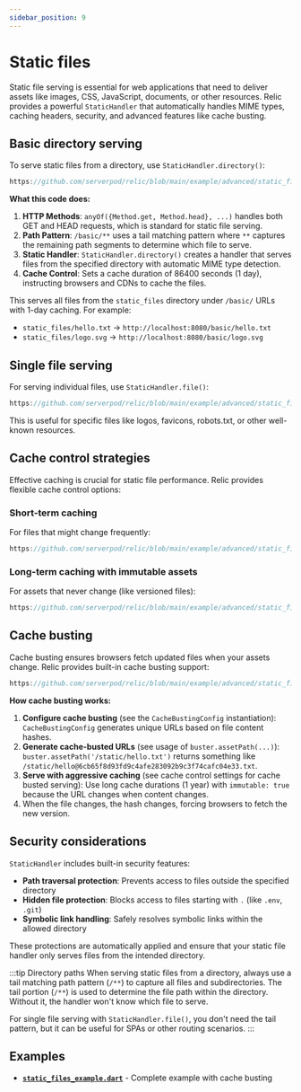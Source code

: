 ```yaml
---
sidebar_position: 9
---
```


# Static files

Static file serving is essential for web applications that need to deliver assets like images, CSS, JavaScript, documents, or other resources. Relic provides a powerful `StaticHandler` that automatically handles MIME types, caching headers, security, and advanced features like cache busting.

## Basic directory serving

To serve static files from a directory, use `StaticHandler.directory()`:

```dart reference
https://github.com/serverpod/relic/blob/main/example/advanced/static_files_example.dart#L13-L21
```

**What this code does:**

1. **HTTP Methods**: `anyOf({Method.get, Method.head}, ...)` handles both GET and HEAD requests, which is standard for static file serving.
2. **Path Pattern**: `/basic/**` uses a tail matching pattern where `**` captures the remaining path segments to determine which file to serve.
3. **Static Handler**: `StaticHandler.directory()` creates a handler that serves files from the specified directory with automatic MIME type detection.
4. **Cache Control**: Sets a cache duration of 86400 seconds (1 day), instructing browsers and CDNs to cache the files.

This serves all files from the `static_files` directory under `/basic/` URLs with 1-day caching. For example:

- `static_files/hello.txt` → `http://localhost:8080/basic/hello.txt`
- `static_files/logo.svg` → `http://localhost:8080/basic/logo.svg`

## Single file serving

For serving individual files, use `StaticHandler.file()`:

```dart reference
https://github.com/serverpod/relic/blob/main/example/advanced/static_files_example.dart#L25-L32
```

This is useful for specific files like logos, favicons, robots.txt, or other well-known resources.

## Cache control strategies

Effective caching is crucial for static file performance. Relic provides flexible cache control options:

### Short-term caching

For files that might change frequently:

```dart reference
https://github.com/serverpod/relic/blob/main/example/advanced/static_files_example.dart#L36-L47
```

### Long-term caching with immutable assets

For assets that never change (like versioned files):

```dart reference
https://github.com/serverpod/relic/blob/main/example/advanced/static_files_example.dart#L51-L63
```

## Cache busting

Cache busting ensures browsers fetch updated files when your assets change. Relic provides built-in cache busting support:

```dart reference
https://github.com/serverpod/relic/blob/main/example/advanced/static_files_example.dart#L67-L104
```

**How cache busting works:**

1. **Configure cache busting** (see the `CacheBustingConfig` instantiation): `CacheBustingConfig` generates unique URLs based on file content hashes.
2. **Generate cache-busted URLs** (see usage of `buster.assetPath(...)`): `buster.assetPath('/static/hello.txt')` returns something like `/static/hello@6cb65f8d93fd9c4afe283092b9c3f74cafc04e33.txt`.
3. **Serve with aggressive caching** (see cache control settings for cache busted serving): Use long cache durations (1 year) with `immutable: true` because the URL changes when content changes.
4. When the file changes, the hash changes, forcing browsers to fetch the new version.

## Security considerations

`StaticHandler` includes built-in security features:

- **Path traversal protection**: Prevents access to files outside the specified directory
- **Hidden file protection**: Blocks access to files starting with `.` (like `.env`, `.git`)
- **Symbolic link handling**: Safely resolves symbolic links within the allowed directory

These protections are automatically applied and ensure that your static file handler only serves files from the intended directory.

:::tip Directory paths
When serving static files from a directory, always use a tail matching path pattern (`/**`) to capture all files and subdirectories. The tail portion (`/**`) is used to determine the file path within the directory. Without it, the handler won't know which file to serve.

For single file serving with `StaticHandler.file()`, you don't need the tail pattern, but it can be useful for SPAs or other routing scenarios.
:::

## Examples

- **[`static_files_example.dart`](https://github.com/serverpod/relic/blob/main/example/advanced/static_files_example.dart)** - Complete example with cache busting
